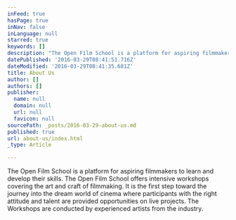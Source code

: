 ```yaml
---
inFeed: true
hasPage: true
inNav: false
inLanguage: null
starred: true
keywords: []
description: "The Open Film School is a platform for aspiring filmmakers to learn and develop their skills. The Open Film School \_offers intensive workshops covering the art and craft of filmmaking. \_It is the first step toward the journey into the dream world of cinema where participants with the right attitude and talent are provided opportunities on live projects. The Workshops are conducted by experienced artists from the industry.\_"
datePublished: '2016-03-29T08:41:51.716Z'
dateModified: '2016-03-29T08:41:35.681Z'
title: About Us
author: []
authors: []
publisher:
  name: null
  domain: null
  url: null
  favicon: null
sourcePath: _posts/2016-03-29-about-us.md
published: true
url: about-us/index.html
_type: Article

---
```

The Open Film School is a platform for aspiring filmmakers to learn and develop their skills. The Open Film School  offers intensive workshops covering the art and craft of filmmaking.  It is the first step toward the journey into the dream world of cinema where participants with the right attitude and talent are provided opportunities on live projects. The Workshops are conducted by experienced artists from the industry.
